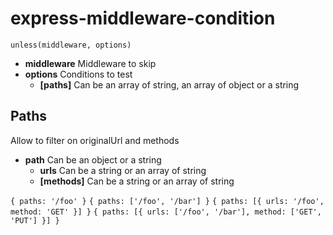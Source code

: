 # express-middleware-condition

`unless(middleware, options)`

* **middleware** Middleware to skip
* **options** Conditions to test
    * **[paths]** Can be an array of string, an array of object or a string


## Paths ##
Allow to filter on originalUrl and methods
* **path** Can be an object or a string
    * **urls** Can be a string or an array of string
    * **[methods]** Can be a string or an array of string

`{ paths: '/foo' }`
`{ paths: ['/foo', '/bar'] }`
`{ paths: [{ urls: '/foo', method: 'GET' }] }`
`{ paths: [{ urls: ['/foo', '/bar'], method: ['GET', 'PUT'] }] }`
